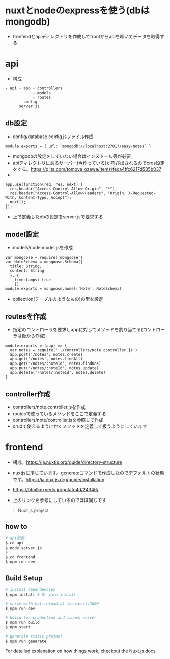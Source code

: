 # nuxtとnodeのexpressを使う(dbはmongodb)
- frontendとapiディレクトリを作成してfrontからapiを叩いてデータを取得する
# api
- 構成
```
- api - app - controllers
            - models
            - routes
      - config
      server.js
```
## db設定
- config/database.config.jsファイル作成
```
module.exports = { url: `mongodb://localhost:27017/easy-notes` }
```
- mongodbの設定をしていない場合はインストール等が必要。
- apiディレクトリにあるサーバー(今作っている)が呼び出されるのでcros設定をする。https://qiita.com/tomoya_ozawa/items/feca4ffc6217d585b037
-
```
app.use(function(req, res, next) {
  res.header("Access-Control-Allow-Origin", "*");
  res.header("Access-Control-Allow-Headers", "Origin, X-Requested-With, Content-Type, Accept");
  next();
});
```
- 上で定義したdbの設定をserver.jsで要求する
## model設定
- models/node.model.jsを作成
```
var mongoose = require('mongoose')
var NoteSchema = mongoose.Schema({
  title: String,
  content: String
  }, {
    timestamps: true
    })
module.exports = mongoose.model('Note', NoteSchema)
```
- collection(テーブルのようなもの)の型を設定
## routesを作成
- 指定のコントローラを要求しappに対してメソッドを割り当てる(コントローラは後から作成)
```
module.exports = (app) => {
  var notes = require('../controllers/note.controller.js')
  app.post('/notes', notes.create)
  app.get('/notes', notes.findAll)
  app.get('/notes/:noteId', notes.findOne)
  app.put('/notes/:noteId', notes.update)
  app.delete('/notes/:noteId', notes.delete)
}

```
## controller作成

- controllers/note.controller.jsを作成
- routesで使っているメソッドをここで定義する
- controllers/note/controller.jsを参照して作成
- crudで使えるようにかくメソッドを定義して扱うようにしています

# frontend
- 構成。https://ja.nuxtjs.org/guide/directory-structure
- nuxtjsに準じています。generateコマンドで作成したのでデフォルトの状態です。https://ja.nuxtjs.org/guide/installation

- https://html5experts.jp/potato4d/24346/
- 上のリンクを参考にしているのでほぼ同じです

> Nuxt.js project
## how to

``` bash
# api起動
$ cd api
$ node server.js
#
$ cd frontend
$ npm run dev
```

## Build Setup

``` bash
# install dependencies
$ npm install # Or yarn install

# serve with hot reload at localhost:3000
$ npm run dev

# build for production and launch server
$ npm run build
$ npm start

# generate static project
$ npm run generate
```

For detailed explanation on how things work, checkout the [Nuxt.js docs](https://github.com/nuxt/nuxt.js).
